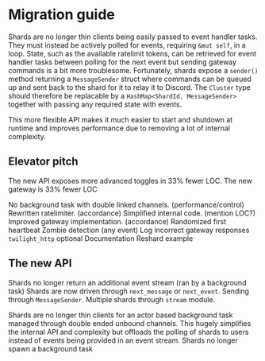 # Migration guide

Shards are no longer thin clients being easily passed to event handler tasks.
They must instead be actively polled for events, requiring `&mut self`, in a
loop. State, such as the available ratelimit tokens, can be retrieved for event
handler tasks between polling for the next event but sending gateway commands is
a bit more troublesome.
Fortunately, shards expose a `sender()` method returning a `MessageSender`
struct where commands can be queued up and sent back to the shard for it to
relay it to Discord. The `Cluster` type should therefore be replacable by a
`HashMap<ShardId, MessageSender>` together with passing any required state with
events.

This more flexible API makes it much easier to start and shutdown at runtime and
improves performance due to removing a lot of internal complexity.

## Elevator pitch

The new API exposes more advanced toggles in 33% fewer LOC.
The new gateway is 33% fewer LOC

No background task with double linked channels. (performance/control)
Rewritten ratelimiter. (accordance)
Simplified internal code. (mention LOC?)
Improved gateway implementation. (accordance)
    Randomized first heartbeat
    Zombie detection (any event)
    Log incorrect gateway responses
`twilight_http` optional
Documentation
    Reshard example

## The new API

Shards no longer return an additional event stream (ran by a background task)
Shards are now driven through `next_message` or `next_event`.
Sending through `MessageSender`.
Multiple shards through `stream` module.

Shards are no longer thin clients for an actor based background task managed through double ended unbound channels.
This hugely simplifies the internal API and complexity but offloads the polling of shards to users instead of events being provided in an event stream.
Shards no longer spawn a background task
